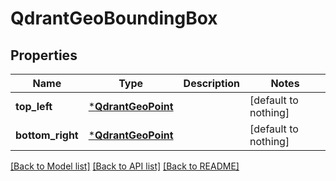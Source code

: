 # QdrantGeoBoundingBox


## Properties
Name | Type | Description | Notes
------------ | ------------- | ------------- | -------------
**top_left** | [***QdrantGeoPoint**](QdrantGeoPoint.md) |  | [default to nothing]
**bottom_right** | [***QdrantGeoPoint**](QdrantGeoPoint.md) |  | [default to nothing]


[[Back to Model list]](../README.md#models) [[Back to API list]](../README.md#api-endpoints) [[Back to README]](../README.md)


